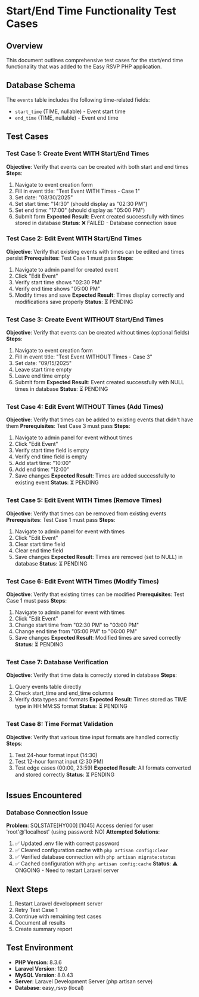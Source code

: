 # Start/End Time Functionality Test Cases

## Overview
This document outlines comprehensive test cases for the start/end time functionality that was added to the Easy RSVP PHP application.

## Database Schema
The `events` table includes the following time-related fields:
- `start_time` (TIME, nullable) - Event start time
- `end_time` (TIME, nullable) - Event end time

## Test Cases

### Test Case 1: Create Event WITH Start/End Times
**Objective**: Verify that events can be created with both start and end times
**Steps**:
1. Navigate to event creation form
2. Fill in event title: "Test Event WITH Times - Case 1"
3. Set date: "08/30/2025"
4. Set start time: "14:30" (should display as "02:30 PM")
5. Set end time: "17:00" (should display as "05:00 PM")
6. Submit form
**Expected Result**: Event created successfully with times stored in database
**Status**: ❌ FAILED - Database connection issue

### Test Case 2: Edit Event WITH Start/End Times
**Objective**: Verify that existing events with times can be edited and times persist
**Prerequisites**: Test Case 1 must pass
**Steps**:
1. Navigate to admin panel for created event
2. Click "Edit Event"
3. Verify start time shows "02:30 PM"
4. Verify end time shows "05:00 PM"
5. Modify times and save
**Expected Result**: Times display correctly and modifications save properly
**Status**: ⏳ PENDING

### Test Case 3: Create Event WITHOUT Start/End Times
**Objective**: Verify that events can be created without times (optional fields)
**Steps**:
1. Navigate to event creation form
2. Fill in event title: "Test Event WITHOUT Times - Case 3"
3. Set date: "09/15/2025"
4. Leave start time empty
5. Leave end time empty
6. Submit form
**Expected Result**: Event created successfully with NULL times in database
**Status**: ⏳ PENDING

### Test Case 4: Edit Event WITHOUT Times (Add Times)
**Objective**: Verify that times can be added to existing events that didn't have them
**Prerequisites**: Test Case 3 must pass
**Steps**:
1. Navigate to admin panel for event without times
2. Click "Edit Event"
3. Verify start time field is empty
4. Verify end time field is empty
5. Add start time: "10:00"
6. Add end time: "12:00"
7. Save changes
**Expected Result**: Times are added successfully to existing event
**Status**: ⏳ PENDING

### Test Case 5: Edit Event WITH Times (Remove Times)
**Objective**: Verify that times can be removed from existing events
**Prerequisites**: Test Case 1 must pass
**Steps**:
1. Navigate to admin panel for event with times
2. Click "Edit Event"
3. Clear start time field
4. Clear end time field
5. Save changes
**Expected Result**: Times are removed (set to NULL) in database
**Status**: ⏳ PENDING

### Test Case 6: Edit Event WITH Times (Modify Times)
**Objective**: Verify that existing times can be modified
**Prerequisites**: Test Case 1 must pass
**Steps**:
1. Navigate to admin panel for event with times
2. Click "Edit Event"
3. Change start time from "02:30 PM" to "03:00 PM"
4. Change end time from "05:00 PM" to "06:00 PM"
5. Save changes
**Expected Result**: Modified times are saved correctly
**Status**: ⏳ PENDING

### Test Case 7: Database Verification
**Objective**: Verify that time data is correctly stored in database
**Steps**:
1. Query events table directly
2. Check start_time and end_time columns
3. Verify data types and formats
**Expected Result**: Times stored as TIME type in HH:MM:SS format
**Status**: ⏳ PENDING

### Test Case 8: Time Format Validation
**Objective**: Verify that various time input formats are handled correctly
**Steps**:
1. Test 24-hour format input (14:30)
2. Test 12-hour format input (2:30 PM)
3. Test edge cases (00:00, 23:59)
**Expected Result**: All formats converted and stored correctly
**Status**: ⏳ PENDING

## Issues Encountered

### Database Connection Issue
**Problem**: SQLSTATE[HY000] [1045] Access denied for user 'root'@'localhost' (using password: NO)
**Attempted Solutions**:
1. ✅ Updated .env file with correct password
2. ✅ Cleared configuration cache with `php artisan config:clear`
3. ✅ Verified database connection with `php artisan migrate:status`
4. ✅ Cached configuration with `php artisan config:cache`
**Status**: ⚠️ ONGOING - Need to restart Laravel server

## Next Steps
1. Restart Laravel development server
2. Retry Test Case 1
3. Continue with remaining test cases
4. Document all results
5. Create summary report

## Test Environment
- **PHP Version**: 8.3.6
- **Laravel Version**: 12.0
- **MySQL Version**: 8.0.43
- **Server**: Laravel Development Server (php artisan serve)
- **Database**: easy_rsvp (local)
